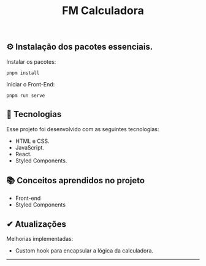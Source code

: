 <h1 align="center"> FM Calculadora </h1>

<br>

## ⚙️ Instalação dos pacotes essenciais.

Instalar os pacotes:

```
pnpm install
```

Iniciar o Front-End:

```
pnpm run serve
```

## 🚀 Tecnologias

Esse projeto foi desenvolvido com as seguintes tecnologias:

-   HTML e CSS.
-   JavaScript.
-   React.
-   Styled Components.

## 📚 Conceitos aprendidos no projeto

-   Front-end
-   Styled Components

## ✔ Atualizações

Melhorias implementadas:

-   Custom hook para encapsular a lógica da calculadora.

---
